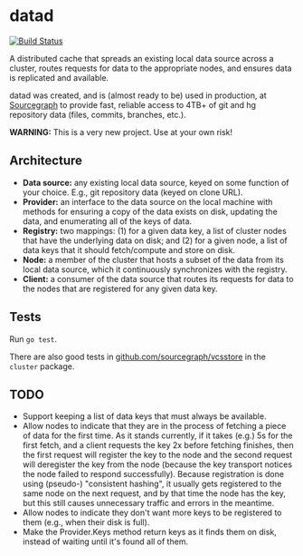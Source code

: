 # datad

[![Build Status](https://travis-ci.org/sourcegraph/datad.svg)](https://travis-ci.org/sourcegraph/datad)

A distributed cache that spreads an existing local data source across a cluster,
routes requests for data to the appropriate nodes, and ensures data is
replicated and available.

datad was created, and is (almost ready to be) used in production, at
[Sourcegraph](https://sourcegraph.com) to provide fast, reliable access to 4TB+
of git and hg repository data (files, commits, branches, etc.).

**WARNING:** This is a very new project. Use at your own risk!

## Architecture

* **Data source:** any existing local data source, keyed on some function of your choice. E.g., git repository data (keyed on clone URL).
* **Provider:** an interface to the data source on the local machine with methods for ensuring a copy of the data exists on disk, updating the data, and enumerating all of the keys of data.
* **Registry:** two mappings: (1) for a given data key, a list of cluster nodes that have the underlying data on disk; and (2) for a given node, a list of data keys that it should fetch/compute and store on disk.
* **Node:** a member of the cluster that hosts a subset of the data from its local data source, which it continuously synchronizes with the registry.
* **Client:** a consumer of the data source that routes its requests for data to the nodes that are registered for any given data key.

## Tests

Run `go test`.

There are also good tests in [github.com/sourcegraph/vcsstore](https://github.com/sourcegraph/vcsstore) in the `cluster` package.

## TODO

* Support keeping a list of data keys that must always be available.
* Allow nodes to indicate that they are in the process of fetching a piece of data for the first time. As it stands currently, if it takes (e.g.) 5s for the first fetch, and a client requests the key 2x before fetching finishes, then the first request will register the key to the node and the second request will deregister the key from the node (because the key transport notices the node failed to respond successfully). Because registration is done using (pseudo-) "consistent hashing", it usually gets registered to the same node on the next request, and by that time the node has the key, but this still causes unnecessary traffic and errors in the meantime.
* Allow nodes to indicate they don't want more keys to be registered to them (e.g., when their disk is full).
* Make the Provider.Keys method return keys as it finds them on disk, instead of waiting until it's found all of them.